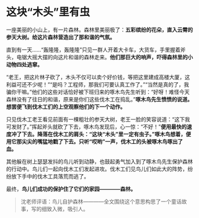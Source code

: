 # 这块“木头”里有虫 #

一座美丽的小山上，有一片森林。森林里美丽极了：**五彩缤纷的花朵，直入云霄的参天大树。给这片森林营造出了那和谐的气氛。**

直到有一天……“轰隆隆，轰隆隆”只见一群人开着大卡车，大货车，手里握着斧头，电锯大摇大摆的向这片和谐的森林走来。**他们那巨大的响声，吓得森林里的小动物四处逃窜。**

“老王，把这片林子砍了，木头不仅可以卖个好价钱，等把这里建成高楼大厦，这利益可还不少呢！”“是吗？工程师，那我们可要认真工作了。”“当然是真的了，我骗你干嘛。”他们的这些对话恰好被下班归来的啄木鸟先生听到：“好呀！难怪今天森林没有了往日的和谐，原来是你们这些伐木工在捣乱。”**啄木鸟先生愤愤的说道。想罢便飞到伐木工们的上空观察他们的下一个动作。**

只见伐木工老王看见前面有一棵粗壮的参天大树，老王一脸的笑容说道：“这下我可发财了。”挥起斧头就砍了下去，啄木鸟发现后，心一惊：“不好！”**便用最快的速度冲了下去。降落在伐木工的肩头：“这块“木头”里一定有虫子。”啄木鸟想着，便用它那尖尖的嘴猛地戳了下去。只听“哎哟”一声，伐木工的头被啄木鸟啄出了血。**

其他躲在树上瑟瑟发抖的鸟儿听到动静，也鼓起勇气加入到了啄木鸟先生保护森林的行动中。鸟儿们一起向伐木工们发起进攻。伐木工们见鸟儿们如此大的阵势，纷纷放下手中的伐木工具落荒而逃了。

最终，**鸟儿们成功的保护住了它们的家园————森林。**

> 沈老师评语：鸟儿自护森林————全文围绕这个意思构思了一个童话故事，写的细致入微，吸引人。